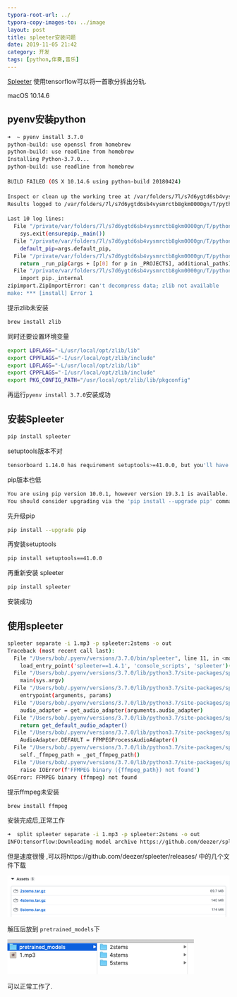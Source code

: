 ```yaml
---
typora-root-url: ../
typora-copy-images-to: ../image
layout: post
title: spleeter安装问题
date: 2019-11-05 21:42
category: 开发 
tags: [python,伴奏,音乐]
---
```




[Spleeter](https://github.com/deezer/spleeter) 使用tensorflow可以将一首歌分拆出分轨.

macOS 10.14.6

## pyenv安装python

```sh
➜  ~ pyenv install 3.7.0
python-build: use openssl from homebrew
python-build: use readline from homebrew
Installing Python-3.7.0...
python-build: use readline from homebrew

BUILD FAILED (OS X 10.14.6 using python-build 20180424)

Inspect or clean up the working tree at /var/folders/7l/s7d6ygtd6sb4vysmrctb8gkm0000gn/T/python-build.20191105212533.59697
Results logged to /var/folders/7l/s7d6ygtd6sb4vysmrctb8gkm0000gn/T/python-build.20191105212533.59697.log

Last 10 log lines:
  File "/private/var/folders/7l/s7d6ygtd6sb4vysmrctb8gkm0000gn/T/python-build.20191105212533.59697/Python-3.7.0/Lib/ensurepip/__main__.py", line 5, in <module>
    sys.exit(ensurepip._main())
  File "/private/var/folders/7l/s7d6ygtd6sb4vysmrctb8gkm0000gn/T/python-build.20191105212533.59697/Python-3.7.0/Lib/ensurepip/__init__.py", line 204, in _main
    default_pip=args.default_pip,
  File "/private/var/folders/7l/s7d6ygtd6sb4vysmrctb8gkm0000gn/T/python-build.20191105212533.59697/Python-3.7.0/Lib/ensurepip/__init__.py", line 117, in _bootstrap
    return _run_pip(args + [p[0] for p in _PROJECTS], additional_paths)
  File "/private/var/folders/7l/s7d6ygtd6sb4vysmrctb8gkm0000gn/T/python-build.20191105212533.59697/Python-3.7.0/Lib/ensurepip/__init__.py", line 27, in _run_pip
    import pip._internal
zipimport.ZipImportError: can't decompress data; zlib not available
make: *** [install] Error 1
```



提示zlib未安装

```sh
brew install zlib
```

同时还要设置环境变量

```sh
export LDFLAGS="-L/usr/local/opt/zlib/lib"
export CPPFLAGS="-I/usr/local/opt/zlib/include"
export LDFLAGS="-L/usr/local/opt/zlib/lib"
export CPPFLAGS="-I/usr/local/opt/zlib/include"
export PKG_CONFIG_PATH="/usr/local/opt/zlib/lib/pkgconfig"
```

再运行`pyenv install 3.7.0`安装成功



## 安装Spleeter

```sh
pip install spleeter
```

setuptools版本不对

```sh
tensorboard 1.14.0 has requirement setuptools>=41.0.0, but you'll have setuptools 39.0.1 which is incompatible.
```

pip版本也低

```sh
You are using pip version 10.0.1, however version 19.3.1 is available.
You should consider upgrading via the 'pip install --upgrade pip' command.
```

先升级pip

```sh
pip install --upgrade pip
```

再安装setuptools

```sh
pip install setuptools==41.0.0
```

再重新安装 spleeter

```sh
pip install spleeter
```

安装成功



## 使用spleeter

```sh
spleeter separate -i 1.mp3 -p spleeter:2stems -o out
Traceback (most recent call last):
  File "/Users/bob/.pyenv/versions/3.7.0/bin/spleeter", line 11, in <module>
    load_entry_point('spleeter==1.4.1', 'console_scripts', 'spleeter')()
  File "/Users/bob/.pyenv/versions/3.7.0/lib/python3.7/site-packages/spleeter/__main__.py", line 48, in entrypoint
    main(sys.argv)
  File "/Users/bob/.pyenv/versions/3.7.0/lib/python3.7/site-packages/spleeter/__main__.py", line 42, in main
    entrypoint(arguments, params)
  File "/Users/bob/.pyenv/versions/3.7.0/lib/python3.7/site-packages/spleeter/commands/separate.py", line 162, in entrypoint
    audio_adapter = get_audio_adapter(arguments.audio_adapter)
  File "/Users/bob/.pyenv/versions/3.7.0/lib/python3.7/site-packages/spleeter/utils/audio/adapter.py", line 135, in get_audio_adapter
    return get_default_audio_adapter()
  File "/Users/bob/.pyenv/versions/3.7.0/lib/python3.7/site-packages/spleeter/utils/audio/adapter.py", line 124, in get_default_audio_adapter
    AudioAdapter.DEFAULT = FFMPEGProcessAudioAdapter()
  File "/Users/bob/.pyenv/versions/3.7.0/lib/python3.7/site-packages/spleeter/utils/audio/ffmpeg.py", line 147, in __init__
    self._ffmpeg_path = _get_ffmpeg_path()
  File "/Users/bob/.pyenv/versions/3.7.0/lib/python3.7/site-packages/spleeter/utils/audio/ffmpeg.py", line 71, in _get_ffmpeg_path
    raise IOError(f'FFMPEG binary ({ffmpeg_path}) not found')
OSError: FFMPEG binary (ffmpeg) not found
```

提示ffmpeg未安装

```sh
brew install ffmpeg
```

安装完成后,正常工作

```sh
➜  split spleeter separate -i 1.mp3 -p spleeter:2stems -o out
INFO:tensorflow:Downloading model archive https://github.com/deezer/spleeter/releases/download/v1.4.0/2stems.tar.gz

```

但是速度很慢 ,可以将https://github.com/deezer/spleeter/releases/ 中的几个文件下载

![screenshot_2019_1105_1025_16](/image/screenshot_2019_1105_1025_16.png)

解压后放到 `pretrained_models`下

![screenshot_2019_1105_1026_24](/image/screenshot_2019_1105_1026_24.png)

可以正常工作了.